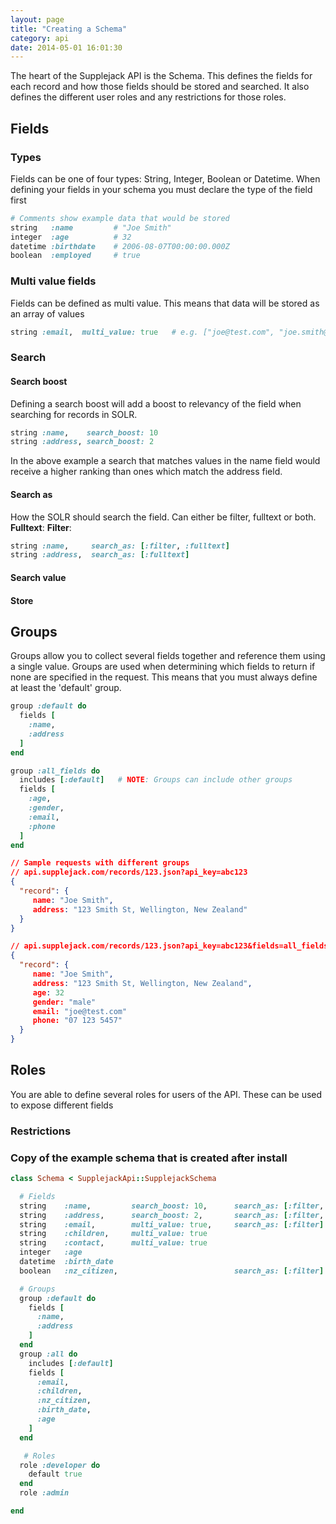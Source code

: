 ```yaml
---
layout: page
title: "Creating a Schema"
category: api
date: 2014-05-01 16:01:30
---
```


The heart of the Supplejack API is the Schema. This defines the fields for each record and how those fields should be stored and searched. It also defines the different user roles and any restrictions for those roles.

## Fields
### Types
Fields can be one of four types: String, Integer, Boolean or Datetime. When defining your fields in your schema you must declare the type of the field first

```ruby
# Comments show example data that would be stored
string   :name         # "Joe Smith"
integer  :age          # 32
datetime :birthdate    # 2006-08-07T00:00:00.000Z
boolean  :employed     # true
```

### Multi value fields
Fields can be defined as multi value. This means that data will be stored as an array of values
```ruby
string :email,  multi_value: true   # e.g. ["joe@test.com", "joe.smith@example.com"]
```
### Search
#### Search boost
Defining a search boost will add a boost to relevancy of the field when searching for records in SOLR. 

```ruby
string :name,    search_boost: 10
string :address, search_boost: 2
```

In the above example a search that matches values in the name field would receive a higher ranking than ones which match the address field.

#### Search as
How the SOLR should search the field. Can either be filter, fulltext or both.  
**Fulltext**:
**Filter**:

```ruby
string :name,     search_as: [:filter, :fulltext]
string :address,  search_as: [:fulltext]
```

#### Search value

#### Store

## Groups
Groups allow you to collect several fields together and reference them using a single value. Groups are used when determining which fields to return if none are specified in the request. This means that you must always define at least the 'default' group.

```ruby
group :default do
  fields [
    :name,
    :address
  ]
end

group :all_fields do
  includes [:default]   # NOTE: Groups can include other groups
  fields [
    :age,
    :gender,
    :email,
    :phone
  ]
end
```

```json
// Sample requests with different groups
// api.supplejack.com/records/123.json?api_key=abc123
{
  "record": {
     name: "Joe Smith",
     address: "123 Smith St, Wellington, New Zealand"
  }
}

// api.supplejack.com/records/123.json?api_key=abc123&fields=all_fields
{
  "record": {
     name: "Joe Smith",
     address: "123 Smith St, Wellington, New Zealand",
     age: 32
     gender: "male"
     email: "joe@test.com"
     phone: "07 123 5457"
  }
}
```

## Roles
You are able to define several roles for users of the API. These can be used to expose different fields 
### Restrictions
### Copy of the example schema that is created after install
```ruby 
class Schema < SupplejackApi::SupplejackSchema

  # Fields
  string    :name,         search_boost: 10,      search_as: [:filter, :fulltext]
  string    :address,      search_boost: 2,       search_as: [:filter, :fulltext]
  string    :email,        multi_value: true,     search_as: [:filter]
  string    :children,     multi_value: true
  string    :contact,      multi_value: true
  integer   :age
  datetime  :birth_date
  boolean   :nz_citizen,                          search_as: [:filter]

  # Groups
  group :default do
    fields [
      :name,
      :address
    ]
  end
  group :all do
    includes [:default]
    fields [
      :email,
      :children,
      :nz_citizen,
      :birth_date,
      :age
    ]
  end

   # Roles
  role :developer do
    default true
  end
  role :admin

end
```

